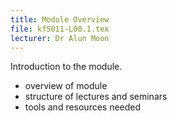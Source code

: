 ```yaml
---
title: Module Overview
file: kf5011-L00.1.tex
lecturer: Dr Alun Moon
---
```

Introduction to the module.

* overview of module
* structure of lectures and seminars
* tools and resources needed
